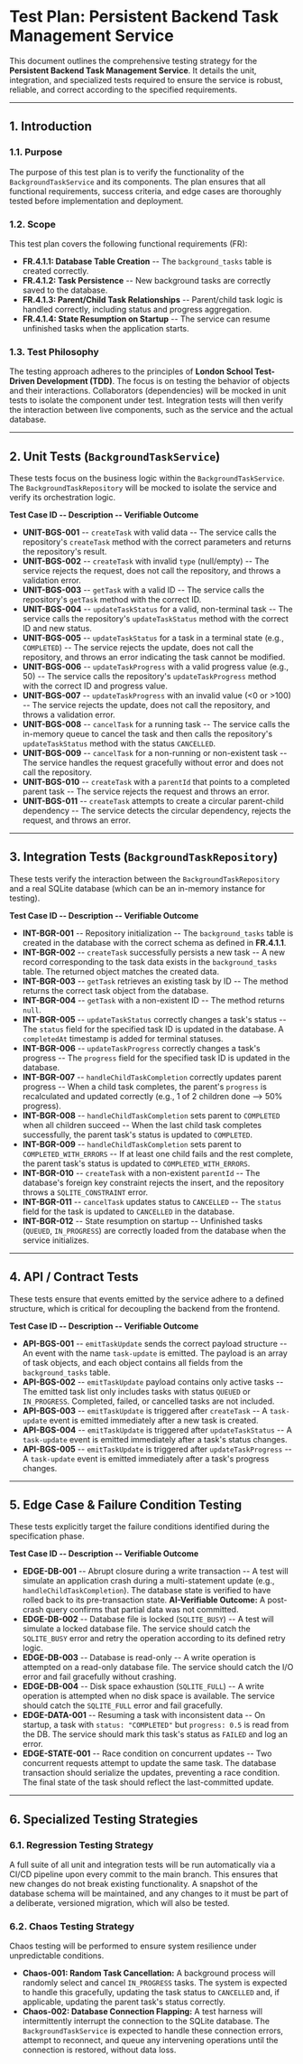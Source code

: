 # Test Plan: Persistent Backend Task Management Service

This document outlines the comprehensive testing strategy for the **Persistent Backend Task Management Service**. It details the unit, integration, and specialized tests required to ensure the service is robust, reliable, and correct according to the specified requirements.

---

## 1. Introduction

### 1.1. Purpose

The purpose of this test plan is to verify the functionality of the `BackgroundTaskService` and its components. The plan ensures that all functional requirements, success criteria, and edge cases are thoroughly tested before implementation and deployment.

### 1.2. Scope

This test plan covers the following functional requirements (FR):

-   **FR.4.1.1: Database Table Creation** -- The `background_tasks` table is created correctly.
-   **FR.4.1.2: Task Persistence** -- New background tasks are correctly saved to the database.
-   **FR.4.1.3: Parent/Child Task Relationships** -- Parent/child task logic is handled correctly, including status and progress aggregation.
-   **FR.4.1.4: State Resumption on Startup** -- The service can resume unfinished tasks when the application starts.

### 1.3. Test Philosophy

The testing approach adheres to the principles of **London School Test-Driven Development (TDD)**. The focus is on testing the behavior of objects and their interactions. Collaborators (dependencies) will be mocked in unit tests to isolate the component under test. Integration tests will then verify the interaction between live components, such as the service and the actual database.

---

## 2. Unit Tests (`BackgroundTaskService`)

These tests focus on the business logic within the `BackgroundTaskService`. The `BackgroundTaskRepository` will be mocked to isolate the service and verify its orchestration logic.

**Test Case ID -- Description -- Verifiable Outcome**

-   **UNIT-BGS-001** -- `createTask` with valid data -- The service calls the repository's `createTask` method with the correct parameters and returns the repository's result.
-   **UNIT-BGS-002** -- `createTask` with invalid `type` (null/empty) -- The service rejects the request, does not call the repository, and throws a validation error.
-   **UNIT-BGS-003** -- `getTask` with a valid ID -- The service calls the repository's `getTask` method with the correct ID.
-   **UNIT-BGS-004** -- `updateTaskStatus` for a valid, non-terminal task -- The service calls the repository's `updateTaskStatus` method with the correct ID and new status.
-   **UNIT-BGS-005** -- `updateTaskStatus` for a task in a terminal state (e.g., `COMPLETED`) -- The service rejects the update, does not call the repository, and throws an error indicating the task cannot be modified.
-   **UNIT-BGS-006** -- `updateTaskProgress` with a valid progress value (e.g., 50) -- The service calls the repository's `updateTaskProgress` method with the correct ID and progress value.
-   **UNIT-BGS-007** -- `updateTaskProgress` with an invalid value (<0 or >100) -- The service rejects the update, does not call the repository, and throws a validation error.
-   **UNIT-BGS-008** -- `cancelTask` for a running task -- The service calls the in-memory queue to cancel the task and then calls the repository's `updateTaskStatus` method with the status `CANCELLED`.
-   **UNIT-BGS-009** -- `cancelTask` for a non-running or non-existent task -- The service handles the request gracefully without error and does not call the repository.
-   **UNIT-BGS-010** -- `createTask` with a `parentId` that points to a completed parent task -- The service rejects the request and throws an error.
-   **UNIT-BGS-011** -- `createTask` attempts to create a circular parent-child dependency -- The service detects the circular dependency, rejects the request, and throws an error.

---

## 3. Integration Tests (`BackgroundTaskRepository`)

These tests verify the interaction between the `BackgroundTaskRepository` and a real SQLite database (which can be an in-memory instance for testing).

**Test Case ID -- Description -- Verifiable Outcome**

-   **INT-BGR-001** -- Repository initialization -- The `background_tasks` table is created in the database with the correct schema as defined in **FR.4.1.1**.
-   **INT-BGR-002** -- `createTask` successfully persists a new task -- A new record corresponding to the task data exists in the `background_tasks` table. The returned object matches the created data.
-   **INT-BGR-003** -- `getTask` retrieves an existing task by ID -- The method returns the correct task object from the database.
-   **INT-BGR-004** -- `getTask` with a non-existent ID -- The method returns `null`.
-   **INT-BGR-005** -- `updateTaskStatus` correctly changes a task's status -- The `status` field for the specified task ID is updated in the database. A `completedAt` timestamp is added for terminal statuses.
-   **INT-BGR-006** -- `updateTaskProgress` correctly changes a task's progress -- The `progress` field for the specified task ID is updated in the database.
-   **INT-BGR-007** -- `handleChildTaskCompletion` correctly updates parent progress -- When a child task completes, the parent's `progress` is recalculated and updated correctly (e.g., 1 of 2 children done --> 50% progress).
-   **INT-BGR-008** -- `handleChildTaskCompletion` sets parent to `COMPLETED` when all children succeed -- When the last child task completes successfully, the parent task's status is updated to `COMPLETED`.
-   **INT-BGR-009** -- `handleChildTaskCompletion` sets parent to `COMPLETED_WITH_ERRORS` -- If at least one child fails and the rest complete, the parent task's status is updated to `COMPLETED_WITH_ERRORS`.
-   **INT-BGR-010** -- `createTask` with a non-existent `parentId` -- The database's foreign key constraint rejects the insert, and the repository throws a `SQLITE_CONSTRAINT` error.
-   **INT-BGR-011** -- `cancelTask` updates status to `CANCELLED` -- The `status` field for the task is updated to `CANCELLED` in the database.
-   **INT-BGR-012** -- State resumption on startup -- Unfinished tasks (`QUEUED`, `IN_PROGRESS`) are correctly loaded from the database when the service initializes.

---

## 4. API / Contract Tests

These tests ensure that events emitted by the service adhere to a defined structure, which is critical for decoupling the backend from the frontend.

**Test Case ID -- Description -- Verifiable Outcome**

-   **API-BGS-001** -- `emitTaskUpdate` sends the correct payload structure -- An event with the name `task-update` is emitted. The payload is an array of task objects, and each object contains all fields from the `background_tasks` table.
-   **API-BGS-002** -- `emitTaskUpdate` payload contains only active tasks -- The emitted task list only includes tasks with status `QUEUED` or `IN_PROGRESS`. Completed, failed, or cancelled tasks are not included.
-   **API-BGS-003** -- `emitTaskUpdate` is triggered after `createTask` -- A `task-update` event is emitted immediately after a new task is created.
-   **API-BGS-004** -- `emitTaskUpdate` is triggered after `updateTaskStatus` -- A `task-update` event is emitted immediately after a task's status changes.
-   **API-BGS-005** -- `emitTaskUpdate` is triggered after `updateTaskProgress` -- A `task-update` event is emitted immediately after a task's progress changes.

---

## 5. Edge Case & Failure Condition Testing

These tests explicitly target the failure conditions identified during the specification phase.

**Test Case ID -- Description -- Verifiable Outcome**

-   **EDGE-DB-001** -- Abrupt closure during a write transaction -- A test will simulate an application crash during a multi-statement update (e.g., `handleChildTaskCompletion`). The database state is verified to have rolled back to its pre-transaction state. **AI-Verifiable Outcome:** A post-crash query confirms that partial data was not committed.
-   **EDGE-DB-002** -- Database file is locked (`SQLITE_BUSY`) -- A test will simulate a locked database file. The service should catch the `SQLITE_BUSY` error and retry the operation according to its defined retry logic.
-   **EDGE-DB-003** -- Database is read-only -- A write operation is attempted on a read-only database file. The service should catch the I/O error and fail gracefully without crashing.
-   **EDGE-DB-004** -- Disk space exhaustion (`SQLITE_FULL`) -- A write operation is attempted when no disk space is available. The service should catch the `SQLITE_FULL` error and fail gracefully.
-   **EDGE-DATA-001** -- Resuming a task with inconsistent data -- On startup, a task with `status: "COMPLETED"` but `progress: 0.5` is read from the DB. The service should mark this task's status as `FAILED` and log an error.
-   **EDGE-STATE-001** -- Race condition on concurrent updates -- Two concurrent requests attempt to update the same task. The database transaction should serialize the updates, preventing a race condition. The final state of the task should reflect the last-committed update.

---

## 6. Specialized Testing Strategies

### 6.1. Regression Testing Strategy

A full suite of all unit and integration tests will be run automatically via a CI/CD pipeline upon every commit to the main branch. This ensures that new changes do not break existing functionality. A snapshot of the database schema will be maintained, and any changes to it must be part of a deliberate, versioned migration, which will also be tested.

### 6.2. Chaos Testing Strategy

Chaos testing will be performed to ensure system resilience under unpredictable conditions.

-   **Chaos-001: Random Task Cancellation:** A background process will randomly select and cancel `IN_PROGRESS` tasks. The system is expected to handle this gracefully, updating the task status to `CANCELLED` and, if applicable, updating the parent task's status correctly.
-   **Chaos-002: Database Connection Flapping:** A test harness will intermittently interrupt the connection to the SQLite database. The `BackgroundTaskService` is expected to handle these connection errors, attempt to reconnect, and queue any intervening operations until the connection is restored, without data loss.

